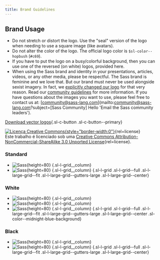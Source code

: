 ```yaml
---
title: Brand Guidelines
---
```


## Brand Usage

- Do not stretch or distort the logo. Use the "seal" version of the logo when needing to use a square image (like avatars).
- Do not alter the color of the logo. The official logo color is `$sl-color--hopbush` (`#c69`).
- If you have to put the logo on a busy/colorful background, then you can use one of the reversed (on white) logos, provided here.
- When using the Sass brand and identity in your presentations, articles, videos, or any other media, please be respectful. The Sass brand is feminine and we love that. But our brand must never be used alongside sexist imagery. In fact, we [explicitly changed our logo](https://github.com/sass/sass/issues/349) for that very reason. Read our [community guidelines](/community-guidelines) for more information. If you have questions about the images you want to use, please feel free to contact us at: [community@sass-lang.com](mailto:community@sass-lang.com?subject=[Sass Community] Hello 'Email the Sass community leaders').

[Download vector logos](/assets/img/styleguide/sass-logo.zip){.sl-c-button .sl-c-button--primary}

[![Licença Creative Commons](https://licensebuttons.net/l/by-nc-sa/3.0/88x31.png){style="border-width:0"}](https://creativecommons.org/licenses/by-nc-sa/3.0/deed.en_US){rel=license}<br />
Este trabalho é licenciado sob uma [Creative Commons Attribution-NonCommercial-ShareAlike 3.0 Unported License](https://creativecommons.org/licenses/by-nc-sa/3.0/deed.en_US){rel=license}.

### Standard

<!-- prettier-ignore -->
- ![Sass](/assets/img/styleguide/color.png){height=80} {.sl-l-grid__column}
- ![Sass](/assets/img/styleguide/seal-color.png){height=80} {.sl-l-grid__column}
{.sl-l-grid .sl-l-grid--full .sl-l-large-grid--fit .sl-l-large-grid--gutters-large .sl-l-large-grid--center}

### White

<!-- prettier-ignore -->
- ![Sass](/assets/img/styleguide/white.png){height=80} {.sl-l-grid__column}
- ![Sass](/assets/img/styleguide/seal-color-reversed.png){height=80} {.sl-l-grid__column}
- ![Sass](/assets/img/styleguide/seal-black-reversed.png){height=80} {.sl-l-grid__column}
{.sl-l-grid .sl-l-grid--full .sl-l-large-grid--fit .sl-l-large-grid--gutters-large .sl-l-large-grid--center .sl-color--midnight-blue-background}

### Black

<!-- prettier-ignore -->
- ![Sass](/assets/img/styleguide/black.png){height=80} {.sl-l-grid__column}
- ![Sass](/assets/img/styleguide/seal-black.png){height=80} {.sl-l-grid__column}
{.sl-l-grid .sl-l-grid--full .sl-l-large-grid--fit .sl-l-large-grid--gutters-large .sl-l-large-grid--center}
